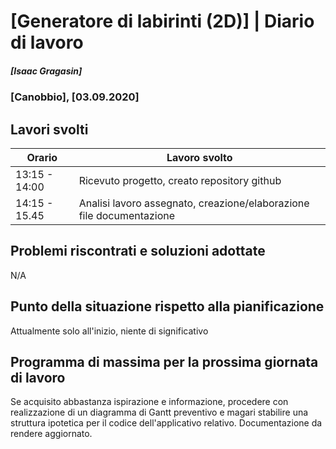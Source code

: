 # [Generatore di labirinti (2D)] | Diario di lavoro
##### [Isaac Gragasin]
### [Canobbio], [03.09.2020]

## Lavori svolti


|Orario        |Lavoro svolto                 |
|--------------|------------------------------|
|13:15 - 14:00 |Ricevuto progetto, creato repository github          |
|14:15 - 15.45 |Analisi lavoro assegnato, creazione/elaborazione file documentazione     |

##  Problemi riscontrati e soluzioni adottate

N/A

##  Punto della situazione rispetto alla pianificazione

Attualmente solo all'inizio, niente di significativo

## Programma di massima per la prossima giornata di lavoro
Se acquisito abbastanza ispirazione e informazione, procedere con realizzazione
di un diagramma di Gantt preventivo e magari stabilire una struttura ipotetica per il codice dell'applicativo relativo.
Documentazione da rendere aggiornato.
